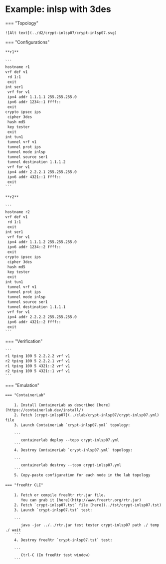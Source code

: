 # Example: inlsp with 3des

=== "Topology"

    ![Alt text](../d2/crypt-inlsp07/crypt-inlsp07.svg)

=== "Configurations"

    **r1**

    ```
    hostname r1
    vrf def v1
     rd 1:1
     exit
    int ser1
     vrf for v1
     ipv4 addr 1.1.1.1 255.255.255.0
     ipv6 addr 1234::1 ffff::
     exit
    crypto ipsec ips
     cipher 3des
     hash md5
     key tester
     exit
    int tun1
     tunnel vrf v1
     tunnel prot ips
     tunnel mode inlsp
     tunnel source ser1
     tunnel destination 1.1.1.2
     vrf for v1
     ipv4 addr 2.2.2.1 255.255.255.0
     ipv6 addr 4321::1 ffff::
     exit
    ```

    **r2**

    ```
    hostname r2
    vrf def v1
     rd 1:1
     exit
    int ser1
     vrf for v1
     ipv4 addr 1.1.1.2 255.255.255.0
     ipv6 addr 1234::2 ffff::
     exit
    crypto ipsec ips
     cipher 3des
     hash md5
     key tester
     exit
    int tun1
     tunnel vrf v1
     tunnel prot ips
     tunnel mode inlsp
     tunnel source ser1
     tunnel destination 1.1.1.1
     vrf for v1
     ipv4 addr 2.2.2.2 255.255.255.0
     ipv6 addr 4321::2 ffff::
     exit
    ```

=== "Verification"

    ```
    r1 tping 100 5 2.2.2.2 vrf v1
    r2 tping 100 5 2.2.2.1 vrf v1
    r1 tping 100 5 4321::2 vrf v1
    r2 tping 100 5 4321::1 vrf v1
    ```

=== "Emulation"

    === "ContainerLab"

        1. Install ContainerLab as described [here](https://containerlab.dev/install/)  
        2. Fetch [crypt-inlsp07](../clab/crypt-inlsp07/crypt-inlsp07.yml) file  
        3. Launch ContainerLab `crypt-inlsp07.yml` topology:  

        ```
           containerlab deploy --topo crypt-inlsp07.yml  
        ```
        4. Destroy ContainerLab `crypt-inlsp07.yml` topology:  

        ```
           containerlab destroy --topo crypt-inlsp07.yml  
        ```
        5. Copy-paste configuration for each node in the lab topology

    === "freeRtr CLI"

        1. Fetch or compile freeRtr rtr.jar file.  
           You can grab it [here](http://www.freertr.org/rtr.jar)  
        2. Fetch `crypt-inlsp07.tst` file [here](../tst/crypt-inlsp07.tst)  
        3. Launch `crypt-inlsp07.tst` test:  

        ```
           java -jar ../../rtr.jar test tester crypt-inlsp07 path ./ temp ./ wait
        ```
        4. Destroy freeRtr `crypt-inlsp07.tst` test:  

        ```
           Ctrl-C (In freeRtr test window)
        ```

